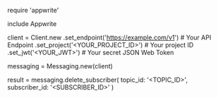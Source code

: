 require 'appwrite'

include Appwrite

client = Client.new
    .set_endpoint('https://example.com/v1') # Your API Endpoint
    .set_project('<YOUR_PROJECT_ID>') # Your project ID
    .set_jwt('<YOUR_JWT>') # Your secret JSON Web Token

messaging = Messaging.new(client)

result = messaging.delete_subscriber(
    topic_id: '<TOPIC_ID>',
    subscriber_id: '<SUBSCRIBER_ID>'
)
